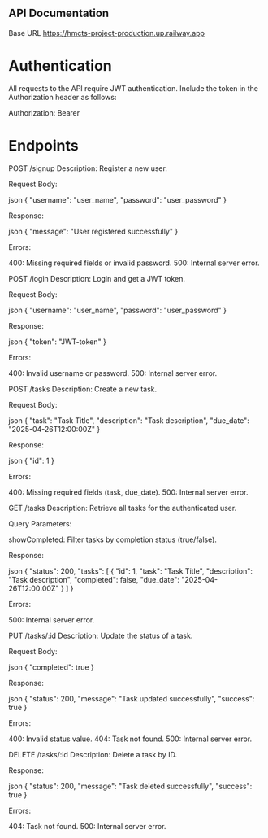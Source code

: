 ## API Documentation
Base URL
https://hmcts-project-production.up.railway.app

# Authentication
All requests to the API require JWT authentication. Include the token in the Authorization header as follows:

Authorization: Bearer <your-token>

# Endpoints

POST /signup
Description: Register a new user.

Request Body:

json
{
  "username": "user_name",
  "password": "user_password"
}

Response:

json
{
  "message": "User registered successfully"
}

Errors:

400: Missing required fields or invalid password.
500: Internal server error.

POST /login
Description: Login and get a JWT token.

Request Body:

json
{
  "username": "user_name",
  "password": "user_password"
}

Response:

json
{
  "token": "JWT-token"
}

Errors:

400: Invalid username or password.
500: Internal server error.

POST /tasks
Description: Create a new task.

Request Body:

json
{
  "task": "Task Title",
  "description": "Task description",
  "due_date": "2025-04-26T12:00:00Z"
}

Response:

json
{
  "id": 1
}

Errors:

400: Missing required fields (task, due_date).
500: Internal server error.

GET /tasks
Description: Retrieve all tasks for the authenticated user.

Query Parameters:

showCompleted: Filter tasks by completion status (true/false).

Response:

json
{
  "status": 200,
  "tasks": [
    {
      "id": 1,
      "task": "Task Title",
      "description": "Task description",
      "completed": false,
      "due_date": "2025-04-26T12:00:00Z"
    }
  ]
}

Errors:

500: Internal server error.

PUT /tasks/:id
Description: Update the status of a task.

Request Body:

json
{
  "completed": true
}

Response:

json
{
  "status": 200,
  "message": "Task updated successfully",
  "success": true
}

Errors:

400: Invalid status value.
404: Task not found.
500: Internal server error.

DELETE /tasks/:id
Description: Delete a task by ID.

Response:

json
{
  "status": 200,
  "message": "Task deleted successfully",
  "success": true
}

Errors:

404: Task not found.
500: Internal server error.